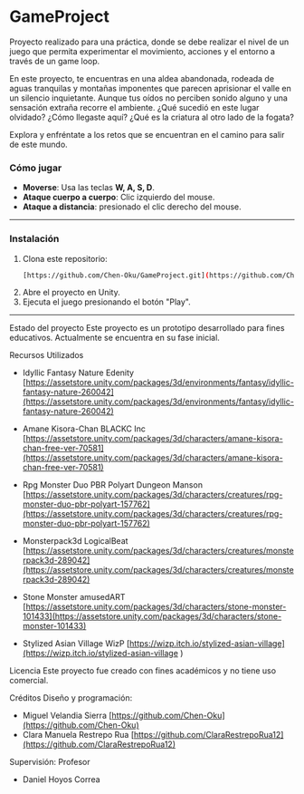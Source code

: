 # GameProject
 
Proyecto realizado para una práctica, donde se debe realizar el nivel de un juego que permita experimentar el movimiento, acciones y el entorno a través de un game loop.

En este proyecto, te encuentras en una aldea abandonada, rodeada de aguas tranquilas y montañas imponentes que parecen aprisionar el valle en un silencio inquietante. Aunque tus oídos no perciben sonido alguno y una sensación extraña recorre el ambiente. ¿Qué sucedió en este lugar olvidado? ¿Cómo llegaste aquí? ¿Qué es la criatura al otro lado de la fogata?
 
Explora y enfréntate a los retos que se encuentran en el camino para salir de este mundo.

### Cómo jugar

- **Moverse**: Usa las teclas **W, A, S, D**.
- **Ataque cuerpo a cuerpo**: Clic izquierdo del mouse.
- **Ataque a distancia**: presionado el clic derecho del mouse.
  
---

### Instalación
1. Clona este repositorio:
   ```bash
   [https://github.com/Chen-Oku/GameProject.git](https://github.com/Chen-Oku/GameProject.git)
2. Abre el proyecto en Unity.
3. Ejecuta el juego presionando el botón "Play".

---

   Estado del proyecto
Este proyecto es un prototipo desarrollado para fines educativos. Actualmente se encuentra en su fase inicial.

Recursos Utilizados
 - Idyllic Fantasy Nature
   Edenity
   [https://assetstore.unity.com/packages/3d/environments/fantasy/idyllic-fantasy-nature-260042](https://assetstore.unity.com/packages/3d/environments/fantasy/idyllic-fantasy-nature-260042)
   
 - Amane Kisora-Chan
   BLACKC Inc
   [https://assetstore.unity.com/packages/3d/characters/amane-kisora-chan-free-ver-70581](https://assetstore.unity.com/packages/3d/characters/amane-kisora-chan-free-ver-70581)
 
 - Rpg Monster Duo PBR Polyart
   Dungeon Manson
   [https://assetstore.unity.com/packages/3d/characters/creatures/rpg-monster-duo-pbr-polyart-157762](https://assetstore.unity.com/packages/3d/characters/creatures/rpg-monster-duo-pbr-polyart-157762)
 
 - Monsterpack3d
   LogicalBeat
   [https://assetstore.unity.com/packages/3d/characters/creatures/monsterpack3d-289042](https://assetstore.unity.com/packages/3d/characters/creatures/monsterpack3d-289042)
   
 - Stone Monster
   amusedART
   [https://assetstore.unity.com/packages/3d/characters/stone-monster-101433](https://assetstore.unity.com/packages/3d/characters/stone-monster-101433)
 
 - Stylized Asian Village
   WizP
   [https://wizp.itch.io/stylized-asian-village](https://wizp.itch.io/stylized-asian-village )

Licencia
Este proyecto fue creado con fines académicos y no tiene uso comercial.

Créditos
Diseño y programación: 
- Miguel Velandia Sierra [https://github.com/Chen-Oku](https://github.com/Chen-Oku)
- Clara Manuela Restrepo Rua [https://github.com/ClaraRestrepoRua12](https://github.com/ClaraRestrepoRua12)

Supervisión: Profesor
- Daniel Hoyos Correa

